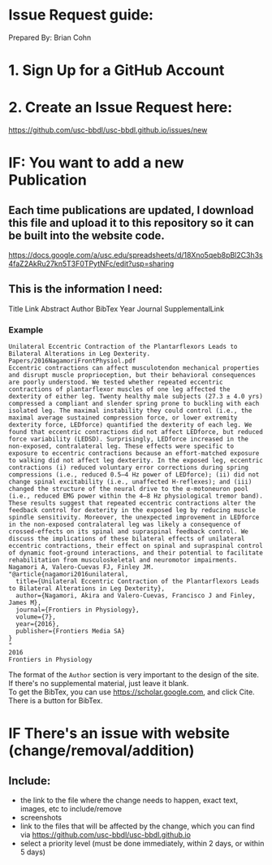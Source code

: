 # Issue Request guide:
Prepared By: Brian Cohn 



# 1. Sign Up for a GitHub Account
# 2. Create an Issue Request here:
https://github.com/usc-bbdl/usc-bbdl.github.io/issues/new


# IF: You want to add a new Publication
## Each time publications are updated, I download this file and upload it to this repository so it can be built into the website code.
https://docs.google.com/a/usc.edu/spreadsheets/d/18Xno5qeb8pBl2C3h3s4faZ2AkRu27kn5T3F0TPytNFc/edit?usp=sharing

## This is the information I need:
Title	Link Abstract	Author	BibTex	Year	Journal	SupplementalLink																		

### Example
```																	
Unilateral Eccentric Contraction of the Plantarflexors Leads to Bilateral Alterations in Leg Dexterity.	Papers/2016NagamoriFrontPhysiol.pdf
Eccentric contractions can affect musculotendon mechanical properties and disrupt muscle proprioception, but their behavioral consequences are poorly understood. We tested whether repeated eccentric contractions of plantarflexor muscles of one leg affected the dexterity of either leg. Twenty healthy male subjects (27.3 ± 4.0 yrs) compressed a compliant and slender spring prone to buckling with each isolated leg. The maximal instability they could control (i.e., the maximal average sustained compression force, or lower extremity dexterity force, LEDforce) quantified the dexterity of each leg. We found that eccentric contractions did not affect LEDforce, but reduced force variability (LEDSD). Surprisingly, LEDforce increased in the non-exposed, contralateral leg. These effects were specific to exposure to eccentric contractions because an effort-matched exposure to walking did not affect leg dexterity. In the exposed leg, eccentric contractions (i) reduced voluntary error corrections during spring compressions (i.e., reduced 0.5–4 Hz power of LEDforce); (ii) did not change spinal excitability (i.e., unaffected H-reflexes); and (iii) changed the structure of the neural drive to the α-motoneuron pool (i.e., reduced EMG power within the 4–8 Hz physiological tremor band). These results suggest that repeated eccentric contractions alter the feedback control for dexterity in the exposed leg by reducing muscle spindle sensitivity. Moreover, the unexpected improvement in LEDforce in the non-exposed contralateral leg was likely a consequence of crossed-effects on its spinal and supraspinal feedback control. We discuss the implications of these bilateral effects of unilateral eccentric contractions, their effect on spinal and supraspinal control of dynamic foot-ground interactions, and their potential to facilitate rehabilitation from musculoskeletal and neuromotor impairments.
Nagamori A, Valero-Cuevas FJ, Finley JM.
"@article{nagamori2016unilateral,
  title={Unilateral Eccentric Contraction of the Plantarflexors Leads to Bilateral Alterations in Leg Dexterity},
  author={Nagamori, Akira and Valero-Cuevas, Francisco J and Finley, James M},
  journal={Frontiers in Physiology},
  volume={7},
  year={2016},
  publisher={Frontiers Media SA}
}
"
2016
Frontiers in Physiology		

```
The format of the `Author` section is very important to the design of the site. 
If there's no supplemental material, just leave it blank.  
To get the BibTex, you can use https://scholar.google.com, and click Cite. There is a button for BibTex.


# IF There's an issue with website (change/removal/addition)

## Include: 
- the link to the file where the change needs to happen, exact text, images, etc to include/remove
- screenshots
- link to the files that will be affected by the change, which you can find via https://github.com/usc-bbdl/usc-bbdl.github.io
- select a priority level (must be done immediately, within 2 days, or within 5 days)
